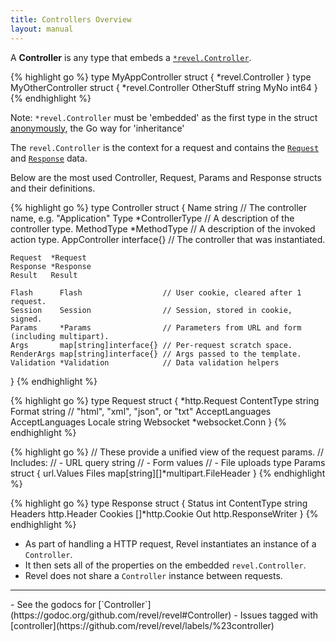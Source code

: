 ```yaml
---
title: Controllers Overview
layout: manual
---
```


A **Controller** is any type that embeds a [`*revel.Controller`](https://godoc.org/github.com/revel/revel#Controller).

{% highlight go %}
type MyAppController struct {
    *revel.Controller
}
type MyOtherController struct {
    *revel.Controller
    OtherStuff string
    MyNo int64
}
{% endhighlight %}

<div class="alert alert-danger">Note: <code>*revel.Controller</code> must be 'embedded' as the first type in 
the struct <a href="https://talks.golang.org/2012/10things.slide#2">anonymously</a>, the Go way for 'inheritance'</div>

The `revel.Controller` is the context for a request and  contains the 
[`Request`](https://godoc.org/github.com/revel/revel#Request) and [`Response`](https://godoc.org/github.com/revel/revel#Response) data.

Below are the most used Controller, Request, Params and Response structs and their definitions.

{% highlight go %}
type Controller struct {
    Name          string          // The controller name, e.g. "Application"
    Type          *ControllerType // A description of the controller type.
    MethodType    *MethodType     // A description of the invoked action type.
    AppController interface{}     // The controller that was instantiated.

    Request  *Request
    Response *Response
    Result   Result

    Flash      Flash                  // User cookie, cleared after 1 request.
    Session    Session                // Session, stored in cookie, signed.
    Params     *Params                // Parameters from URL and form (including multipart).
    Args       map[string]interface{} // Per-request scratch space.
    RenderArgs map[string]interface{} // Args passed to the template.
    Validation *Validation            // Data validation helpers
}
{% endhighlight %}

{% highlight go %}
type Request struct {
    *http.Request
    ContentType string
    Format          string // "html", "xml", "json", or "txt"
    AcceptLanguages AcceptLanguages
    Locale          string
    Websocket       *websocket.Conn
}
{% endhighlight %}

{% highlight go %}
// These provide a unified view of the request params.
// Includes:
// - URL query string
// - Form values
// - File uploads
type Params struct {
    url.Values
    Files map[string][]*multipart.FileHeader
}
{% endhighlight %}

{% highlight go %}
type Response struct {
    Status      int
    ContentType string
    Headers     http.Header
    Cookies     []*http.Cookie
    Out http.ResponseWriter
}
{% endhighlight %}

- As part of handling a HTTP request, Revel instantiates an instance of a `Controller`.
- It then sets all of the properties on the embedded `revel.Controller`.  
- Revel does not share a `Controller` instance between requests.

<hr>
- See the godocs for [`Controller`](https://godoc.org/github.com/revel/revel#Controller)
- Issues tagged with [controller](https://github.com/revel/revel/labels/%23controller)
